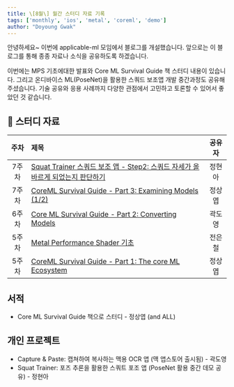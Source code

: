 ```yaml
---
title: \[8월\] 월간 스터디 자료 기록
tags: ['monthly', 'ios', 'metal', 'coreml', 'demo']
author: "Doyoung Gwak"
---
```


안녕하세요~ 이번에 applicable-ml 모임에서 블로그를 개설했습니다. 앞으로는 이 블로그를 통해 종종 자료나 소식을 공유하도록 하겠습니다.

이번에는 MPS 기초에대한 발표와 Core ML Survival Guide 책 스터디 내용이 있습니다. 그리고 온디바이스 ML(PoseNet)을 활용한 스쿼드 보조앱 개발 중간과정도 공유해주셨습니다. 기술 공유와 응용 사례까지 다양한 관점에서 고민하고 토론할 수 있어서 좋았던 것 같습니다.


## 📕 스터디 자료

주차 | 제목 | 공유자
:---: | :--- | :---:
7주차 | [Squat Trainer 스쿼드 보조 앱 - Step2: 스쿼드 자세가 올바르게 되었는지 판단하기](https://drive.google.com/file/d/1FTSfOgKCaDBki97gsnusHIXlQit8EVS4/view?usp=sharing) | 정현아
7주차 | [CoreML Survival Guide - Part 3: Examining Models (1/2)](https://docs.google.com/presentation/d/1ejjek6BpUXKWPKg_Okfe9xJuoM5HTw-NyYjmlgfgtYs/edit?usp=sharing) | 정상엽
6주차 | [Core ML Survival Guide - Part 2: Converting Models](https://docs.google.com/presentation/d/1BuFh5Zccn6oakoejDdl9H5OKWqcHV8FMjjLpZpmjnYk/edit?usp=sharing) | 곽도영
5주차 | [Metal Performance Shader 기초](https://docs.google.com/presentation/d/1yF6vtHTdtTnMk8uxgUOBcPn_ozi_Ljrf6JegRIyp1xQ/edit?usp=sharing) | 전은철
5주차 | [CoreML Survival Guide - Part 1: The core ML Ecosystem](https://docs.google.com/presentation/d/1sFUibOBrkoDChNeBF_iJr6ipx1OUWTuHx9JGgn0dmO0/edit?usp=sharing) | 정상엽

## 서적

- Core ML Survival Guide 책으로 스터디 - 정상엽 (and ALL)

## 개인 프로젝트

- Capture & Paste: 캡쳐하여 복사하는 맥용 OCR 앱 (맥 앱스토어 출시됨) - 곽도영
- Squat Trainer: 포즈 추론을 활용한 스쿼트 포조 앱 (PoseNet 활용 중간 데모 공유) - 정현아